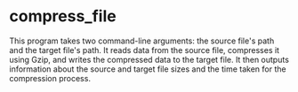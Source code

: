 # compress_file
This program takes two command-line arguments: the source file's path and the target file's path. It reads data from the source file, compresses it using Gzip, and writes the compressed data to the target file.
It then outputs information about the source and target file sizes and the time taken for the compression process.
